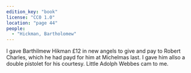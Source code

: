 ```yaml
---
edition_key: "book"
license: "CC0 1.0"
location: "page 44"
people:
  - "Hickman, Bartholomew"
---
```

I gave Barthilmew Hikman £12 in
new angels to give and pay to Robert Charles, which he had payd
for him at Michelmas last. I gave him allso a double pistolet for
his courtesy. Little Adolph Webbes cam to me.
